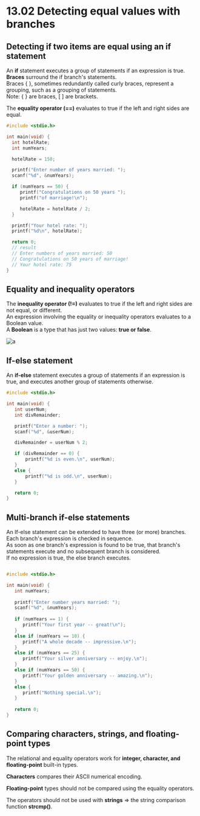 # 13.02 Detecting equal values with branches

## Detecting if two items are equal using an if statement
An **if** statement executes a group of statements if an expression is true.   
**Braces** surround the if branch's statements.   
Braces { }, sometimes redundantly called curly braces, represent a grouping, such as a grouping of statements.   
Note: { } are braces, [ ] are brackets.   
 
The **equality operator (==)** evaluates to true if the left and right sides are equal.   

```c
#include <stdio.h>

int main(void) {
  int hotelRate;
  int numYears;

  hotelRate = 150;

  printf("Enter number of years married: ");
  scanf("%d", &numYears);

  if (numYears == 50) {
     printf("Congratulations on 50 years ");
     printf("of marriage!\n");

     hotelRate = hotelRate / 2;
  }

  printf("Your hotel rate: ");
  printf("%d\n", hotelRate);

  return 0;
  // result
  // Enter numbers of years married: 50
  // Congratulations on 50 years of marriage!
  // Your hotel rate: 75
}
```

## Equality and inequality operators
The **inequality operator (!=)** evaluates to true if the left and right sides are not equal, or different.   
An expression involving the equality or inequality operators evaluates to a Boolean value.   
A **Boolean** is a type that has just two values: **true or false**.   

![a](https://github.com/ijaejun1025/CIS224-Computer_Architecture/assets/154036705/a1781854-67a5-489f-8aee-653a9bb25df8)

## If-else statement
An **if-else** statement executes a group of statements if an expression is true, and executes another group of statements otherwise.    

```c
#include <stdio.h>

int main(void) {
   int userNum;
   int divRemainder;

   printf("Enter a number: ");
   scanf("%d", &userNum);

   divRemainder = userNum % 2;

   if (divRemainder == 0) {
       printf("%d is even.\n", userNum);
   }
   else {
       printf("%d is odd.\n", userNum);
   }

   return 0;
}
```

## Multi-branch if-else statements
An If-else statement can be extended to have three (or more) branches.   
Each branch's expression is checked in sequence.    
As soon as one branch's expression is found to be true, that branch's statements execute and no subsequent branch is considered.   
If no expression is true, the else branch executes.   

```c

#include <stdio.h>

int main(void) {
   int numYears;
   
   printf("Enter number years married: ");
   scanf("%d", &numYears);
   
   if (numYears == 1) {
      printf("Your first year -- great!\n");
   }
   else if (numYears == 10) {
      printf("A whole decade -- impressive.\n");
   }
   else if (numYears == 25) {
      printf("Your silver anniversary -- enjoy.\n");
   }
   else if (numYears == 50) {
      printf("Your golden anniversary -- amazing.\n");
   }
   else {
      printf("Nothing special.\n");
   }
   
   return 0;
}
```

## Comparing characters, strings, and floating-point types
The relational and equality operators work for **integer, character, and floating-point** built-in types.   

**Characters** compares their ASCII numerical encoding.   

**Floating-point** types should not be compared using the equality operators.   

The operators should not be used with **strings** => the string comparison function **strcmp()**.   
